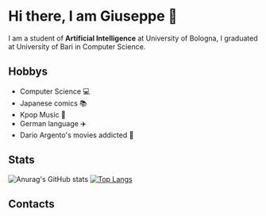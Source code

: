 # Hi there, I am Giuseppe 👋

I am a student of **Artificial Intelligence** at University of Bologna, I graduated at University of Bari in Computer Science.

## Hobbys

- Computer Science 💻
- Japanese comics 📚
- Kpop Music 🎵
- German language ✈️
- Dario Argento's movies addicted 🎥

## Stats

![Anurag's GitHub stats](https://github-readme-stats.vercel.app/api?username=giuseppeboezio&show_icons=true&theme=tokyonight)
[![Top Langs](https://github-readme-stats.vercel.app/api/top-langs/?username=giuseppeboezio)](https://github.com/anuraghazra/github-readme-stats)

  


## Contacts





<!--
**giuseppeboezio/giuseppeboezio** is a ✨ _special_ ✨ repository because its `README.md` (this file) appears on your GitHub profile.

Here are some ideas to get you started:

- 🔭 I’m currently working on ...
- 🌱 I’m currently learning ...
- 👯 I’m looking to collaborate on ...
- 🤔 I’m looking for help with ...
- 💬 Ask me about ...
- 📫 How to reach me: ...
- 😄 Pronouns: ...
- ⚡ Fun fact: ...
-->
